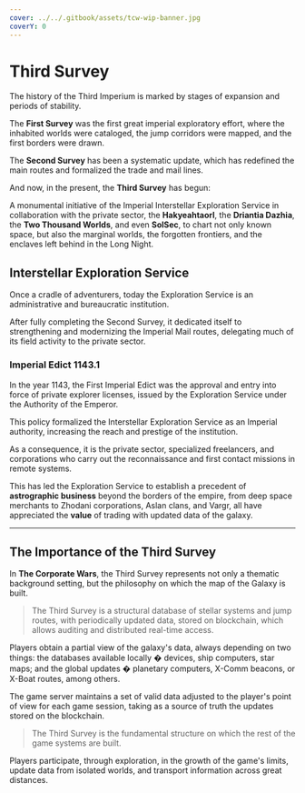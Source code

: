 ```yaml
---
cover: ../../.gitbook/assets/tcw-wip-banner.jpg
coverY: 0
---
```


# Third Survey

The history of the Third Imperium is marked by stages of expansion and periods of stability.

The **First Survey** was the first great imperial exploratory effort, where the inhabited worlds were cataloged, the jump corridors were mapped, and the first borders were drawn.

The **Second Survey** has been a systematic update, which has redefined the main routes and formalized the trade and mail lines.

And now, in the present, the **Third Survey** has begun:

A monumental initiative of the Imperial Interstellar Exploration Service in collaboration with the private sector, the **Hakyeahtaorl**, the **Driantia Dazhia**, the **Two Thousand Worlds**, and even **SolSec**, to chart not only known space, but also the marginal worlds, the forgotten frontiers, and the enclaves left behind in the Long Night.

## Interstellar Exploration Service

Once a cradle of adventurers, today the Exploration Service is an administrative and bureaucratic institution.

After fully completing the Second Survey, it dedicated itself to strengthening and modernizing the Imperial Mail routes, delegating much of its field activity to the private sector.

### Imperial Edict 1143.1

In the year 1143, the First Imperial Edict was the approval and entry into force of private explorer licenses, issued by the Exploration Service under the Authority of the Emperor.

This policy formalized the Interstellar Exploration Service as an Imperial authority, increasing the reach and prestige of the institution.

As a consequence, it is the private sector, specialized freelancers, and corporations who carry out the reconnaissance and first contact missions in remote systems.

This has led the Exploration Service to establish a precedent of **astrographic business** beyond the borders of the empire, from deep space merchants to Zhodani corporations, Aslan clans, and Vargr, all have appreciated the **value** of trading with updated data of the galaxy.

***

## The Importance of the Third Survey

In **The Corporate Wars**, the Third Survey represents not only a thematic background setting, but the philosophy on which the map of the Galaxy is built.

> The Third Survey is a structural database of stellar systems and jump routes, with periodically updated data, stored on blockchain, which allows auditing and distributed real-time access.

Players obtain a partial view of the galaxy's data, always depending on two things: the databases available locally � devices, ship computers, star maps; and the global updates � planetary computers, X-Comm beacons, or X-Boat routes, among others.

The game server maintains a set of valid data adjusted to the player's point of view for each game session, taking as a source of truth the updates stored on the blockchain.

> The Third Survey is the fundamental structure on which the rest of the game systems are built.

Players participate, through exploration, in the growth of the game's limits, update data from isolated worlds, and transport information across great distances.
